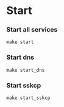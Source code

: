 # Start

### Start all services
```
make start
```

### Start dns
```
make start_dns 
```

### Start sskcp
```
make start_sskcp 
```